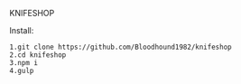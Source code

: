 KNIFESHOP

Install:

	1.git clone https://github.com/Bloodhound1982/knifeshop
	2.cd knifeshop
	3.npm i
	4.gulp
